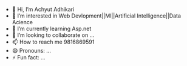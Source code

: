 - 👋 Hi, I’m Achyut Adhikari
- 👀 I’m interested in Web Devlopment||Ml||Artificial Intelligence||Data Acience
- 🌱 I’m currently learning Asp.net
- 💞️ I’m looking to collaborate on ...
- 📫 How to reach me 9816869591
- 😄 Pronouns: ...
- ⚡ Fun fact: ...

<!---
raghavendra9816/raghavendra9816 is a ✨ special ✨ repository because its `README.md` (this file) appears on your GitHub profile.
You can click the Preview link to take a look at your changes.
--->

